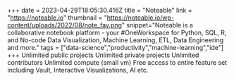 +++
date = 2023-04-29T18:05:30.416Z
title = "Noteable"
link = "https://noteable.io"
thumbnail = "https://noteable.io/wp-content/uploads/2022/08/note_fav.png"
snippet="Noteable is a collaborative notebook platform - your #OneWorkspace for Python, SQL, R, and No-code Data Visualization, Machine Learning, ETL, Data Engineering and more."
tags = ["data-science","productivity","machine-learning","ide"]
+++
Unlimited public projects
Unlimited private projects
Unlimited contributors
Unlimited compute (small vm)
Free access to entire feature set including Vault, Interactive Visualizations, AI etc.
